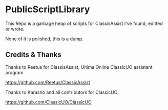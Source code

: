 # PublicScriptLibrary
This Repo is a garbage heap of scripts for ClassisAssist I've found, editted or wrote.

None of it is polished, this is a dump.

## Credits & Thanks ##
Thanks to Reetus for ClassisAssist, Ultima Online ClassicUO assistant program.

https://github.com/Reetus/ClassicAssist

Thanks to Karasho and all contributors for ClassicUO.

https://github.com/ClassicUO/ClassicUO
